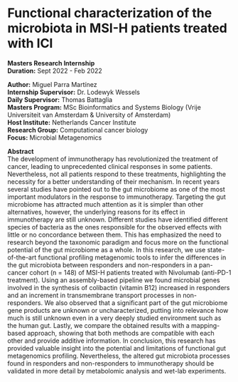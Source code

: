 # Functional characterization of the microbiota in MSI-H patients treated with ICI

__Masters Research Internship__  <br>
__Duration:__ Sept 2022 - Feb 2022 
<br>



__Author:__ Miguel Parra Martínez <br>
__Internship Supervisor:__ Dr. Lodewyk Wessels <br>
__Daily Supervisor:__ Thomas Battaglia <br>
__Masters Program:__ MSc Bioinformatics and Systems Biology (Vrije Universiteit van Amsterdam & University of Amsterdam) <br>
__Host Institute:__ Netherlands Cancer Institute <br>
__Research Group:__ Computational cancer biology <br>
__Focus:__ Microbial Metagenomics  <br>

__Abstract__ <br>
The development of immunotherapy has revolutionized the treatment of cancer, leading to unprecedented clinical responses in some patients. Nevertheless, not all patients respond to these treatments, highlighting the necessity for a better understanding of their mechanism. In recent years several studies have pointed out to the gut microbiome as one of the most important modulators in the response to immunotherapy. Targeting the gut microbiome has attracted much attention as it is simpler than other alternatives, however, the underlying reasons for its effect in immunotherapy are still unknown. Different studies have identified different species of bacteria as the ones responsible for the observed effects with little or no concordance between them. This has emphasized the need to research beyond the taxonomic paradigm and focus more on the functional potential of the gut microbiome as a whole. In this research, we use state-of-the-art functional profiling metagenomic tools to infer the differences in the gut microbiota between responders and non-responders in a pan-cancer cohort (n = 148) of MSI-H patients treated with Nivolumab (anti-PD-1 treatment). Using an assembly-based pipeline we found microbial genes involved in the synthesis of colibactin (vitamin B12) increased in responders and an increment in transmembrane transport processes in non-responders. We also observed that a significant part of the gut microbiome gene products are unknown or uncharacterized, putting into relevance how much is still unknown even in a very deeply studied environment such as the human gut. Lastly, we compare the obtained results with a mapping-based approach, showing that both methods are compatible with each other and provide additive information. In conclusion, this research has provided valuable insight into the potential and limitations of functional gut metagenomics profiling. Nevertheless, the altered gut microbiota processes found in responders and non-responders to immunotherapy should be validated in more detail by metabolomic analysis and wet-lab experiments.
